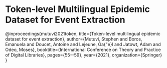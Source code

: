 # Token-level Multilingual Epidemic Dataset for Event Extraction

@inproceedings{mutuvi2021token,
  title={Token-level multilingual epidemic dataset for event extraction},
  author={Mutuvi, Stephen and Boros, Emanuela and Doucet, Antoine and Lejeune, Ga{\"e}l and Jatowt, Adam and Odeo, Moses},
  booktitle={International Conference on Theory and Practice of Digital Libraries},
  pages={55--59},
  year={2021},
  organization={Springer}
}
